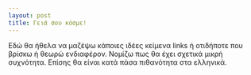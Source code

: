 ```yaml
---
layout: post
title: Γειά σου κόσμε!
---
```


Εδώ θα ήθελα να μαζέψω κάποιες ιδέες κείμενα links ή οτιδήποτε που βρίσκω ή θεωρώ
ενδιαφέρον. Νομίζω πως θα έχει σχετικά μικρή συχνότητα. Επίσης θα είναι κατά πάσα
πιθανότητα στα ελληνικά.
